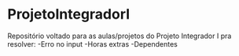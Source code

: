 # ProjetoIntegradorI
Repositório voltado para as aulas/projetos do Projeto Integrador I
pra resolver:
-Erro no input
-Horas extras
-Dependentes
